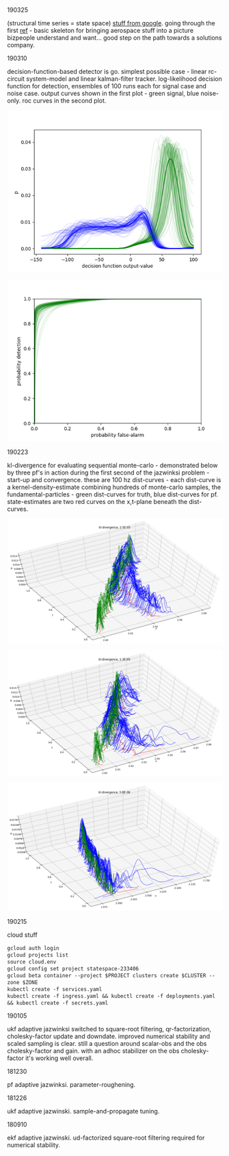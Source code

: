 

190325

(structural time series = state space) [stuff from google](https://medium.com/tensorflow/structural-time-series-modeling-in-tensorflow-probability-344edac24083). going through the first [ref](papers/2015%20broderson.pdf) - basic skeleton for bringing aerospace stuff into a picture bizpeople understand and want... good step on the path towards a solutions company.

190310

decision-function-based detector is go. simplest possible case - linear rc-circuit system-model and linear kalman-filter tracker. log-likelihood decision function for detection, ensembles of 100 runs each for signal case and noise case. output curves shown in the first plot - green signal, blue noise-only. roc curves in the second plot. 

![](images/rccircdecfuncs.png)
 
![](images/rccircroc.png)

<a name="190223"/>190223

kl-divergence for evaluating sequential monte-carlo - demonstrated below by three pf's in action during the first second of the jazwinksi problem - start-up and convergence. these are 100 hz dist-curves - each dist-curve is a kernel-density-estimate combining hundreds of monte-carlo samples, the fundamental-particles - green dist-curves for truth, blue dist-curves for pf. state-estimates are two red curves on the x,t-plane beneath the dist-curves.

![pf1](images/pf1.png)

![pf2](images/pf2.png)

![pf3](images/pf3.png)

190215

cloud stuff

    gcloud auth login
    gcloud projects list
    source cloud.env
    gcloud config set project statespace-233406
    gcloud beta container --project $PROJECT clusters create $CLUSTER --zone $ZONE
    kubectl create -f services.yaml
    kubectl create -f ingress.yaml && kubectl create -f deployments.yaml && kubectl create -f secrets.yaml

190105

ukf adaptive jazwinksi switched to square-root filtering, qr-factorization, cholesky-factor update and downdate. improved numerical stability and scaled sampling is clear. still a question around scalar-obs and the obs cholesky-factor and gain. with an adhoc stabilizer on the obs cholesky-factor it's working well overall.

181230

pf adaptive jazwinksi. parameter-roughening.

181226

ukf adaptive jazwinski. sample-and-propagate tuning.

180910

ekf adaptive jazwinski. ud-factorized square-root filtering required for numerical stability.
